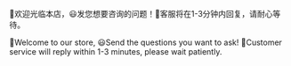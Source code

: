 👋欢迎光临本店，😃发您想要咨询的问题！🚀客服将在1-3分钟内回复，请耐心等待。

👋Welcome to our store, 😃Send the questions you want to ask! 🚀Customer service will reply within 1-3 minutes, please wait patiently.
